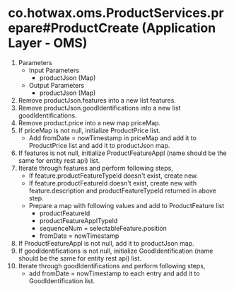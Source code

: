# co.hotwax.oms.ProductServices.prepare#ProductCreate (Application Layer - OMS)
1. Parameters
    * Input Parameters
        * productJson (Map)
    * Output Parameters
        * productJson (Map)
2. Remove productJson.features into a new list features.
3. Remove productJson.goodIdentifications into a new list goodIdentifications.
4. Remove product.price into a new map priceMap.
5. If priceMap is not null, initialize ProductPrice list.
    * Add fromDate = nowTimestamp in priceMap and add it to ProductPrice list and add it to productJson map.
6. If features is not null, initialize ProductFeatureAppl (name should be the same for entity rest api) list.
7. Iterate through features and perform following steps,
    * If feature.productFeatureTypeId doesn't exist, create new.
    * If feature.productFeatureId doesn't exist, create new with feature.description and productFeatureTypeId returned in above step.
    * Prepare a map with following values and add to ProductFeature list
        * productFeatureId
        * productFeatureApplTypeId
        * sequenceNum = selectableFeature.position
        * fromDate = nowTimestamp
8. If ProductFeatureAppl is not null, add it to productJson map.
9. If goodIdentifications is not null, initialize GoodIdentification (name should be the same for entity rest api) list.
10. Iterate through goodIdentifications and perform following steps,
    * add fromDate = nowTimestamp to each entry and add it to GoodIdentification list.